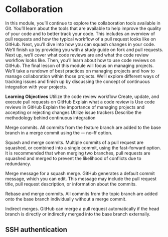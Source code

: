 # Collaboration

In this module, you’ll continue to explore the collaboration tools available in Git. You’ll learn about the tools that are available to help improve the quality of your code and to better track your code. This includes an overview of pull requests and how the typical workflow of a pull request looks like on GitHub. Next, you’ll dive into how you can squash changes in your code. We’ll finish up by providing you with a study guide on fork and pull requests. Next up, we’ll cover what code reviews are and what the code review workflow looks like. Then, you’ll learn about how to use code reviews on GitHub. The final lesson of this module will focus on managing projects. We’ll take a rundown of best practices on managing projects and how to manage collaboration within those projects. We’ll explore different ways of tracking issues and finish up by discussing the concept of continuous integration with your projects.

**Learning Objectives**
Utilize the code review workflow
Create, update, and execute pull requests on GitHub
Explain what a code review is
Use code reviews in GitHub
Explain the importance of managing projects and accepting or rejecting changes
Utilize issue trackers
Describe the methodology behind continuous integration

Merge commits. All commits from the feature branch are added to the base branch in a merge commit using the -- no–ff option.

Squash and merge commits. Multiple commits of a pull request are squashed, or combined into a single commit, using the fast-forward option. It is recommended that when merging two branches, pull requests are squashed and merged to prevent the likelihood of conflicts due to redundancy.

Merge message for a squash merge. GitHub generates a default commit message, which you can edit. This message may include the pull request title, pull request description, or information about the commits.

Rebase and merge commits. All commits from the topic branch are added onto the base branch individually without a merge commit.

Indirect merges. GitHub can merge a pull request automatically if the head branch is directly or indirectly merged into the base branch externally.

## SSH authentication
